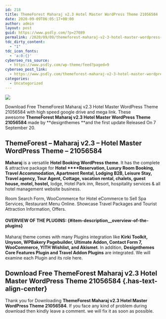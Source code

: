 ```yaml
---
id: 218
title: ThemeForest Maharaj v2.3 Hotel Master WordPress Theme 21056584
date: 2020-09-09T06:05:17+00:00
author: admin
layout: post
guid: https://www.psdly.com/?p=27089
permalink: /2020/09/09/themeforest-maharaj-v2-3-hotel-master-wordpress-theme-21056584/
tdc_dirty_content:
  - "1"
tdc_icon_fonts:
  - 'a:0:{}'
cyberseo_rss_source:
  - https://www.psdly.com/wp-theme/feed?paged=9
cyberseo_post_link:
  - https://www.psdly.com/themeforest-maharaj-v2-3-hotel-master-wordpress-theme-21056584
categories:
  - Uncategorized
---
```

<div>
  <img src="https://i2.wp.com/www.psdly.com/wp-content/uploads/2020/09/ThemeForest-Maharaj-v2.3-Hotel-Master-WordPress-Theme-21056584.jpg" class="ff-og-image-inserted" />
</div>

Download Free ThemeForest Maharaj v2.3 Hotel Master WordPress Theme 21056584 with high speed google drive and mega link. These awesome&nbsp;**ThemeForest Maharaj v2.3 Hotel Master WordPress Theme 21056584**&nbsp;made by&nbsp;**designthemes&nbsp;**and the first update Released On&nbsp;7 September 20.

## **ThemeForest – Maharaj v2.3 – Hotel Master WordPress Theme – 21056584**

**Maharaj**&nbsp;is a versatile&nbsp;**Hotel Booking WordPress theme**. It has the complete & attractive package for&nbsp;**Hotel&nbsp;****Reservation, Luxury Room Booking, Travel Accommodation, Apartment Rental, Lodging B2B, Leisure Stay, Travel agency, Tour Agent, Cottage, vacation rental, chalets, guest house, motel, hostel,**&nbsp;lodge, Hotel Park inn, Resort, hospitality services & all hotel management website business.

Room Search Form, WooCommerce for Hotel eCommerce to Sell Spa Services, Restaurant Menu Online. Showcase Travel Packages and Tourist Attraction Information, Offers.

#### OVERVIEW OF THE PLUGINS: {#item-description__overview-of-the-plugins}

Maharaj theme comes with many Plugins integration like&nbsp;**Kirki Toolkit, Unyson, WPBakery Pagebuilder, Ultimate Addon, Contact Form 7, WooCommerce, YITH Wishlist, and Akismet**. In addition,&nbsp;**Designthemes Core Features Plugin and Travel Addon Plugins**&nbsp;are integrated. We will examine each Plugin and its role here.

## **Download Free ThemeForest Maharaj v2.3 Hotel Master WordPress Theme 21056584**  {.has-text-align-center}

Thank you for Downloading&nbsp;**ThemeForest Maharaj v2.3 Hotel Master WordPress Theme 21056584**. If you face any kind of problem during download then kindly leave a comment. we will fix it as soon as possible.
